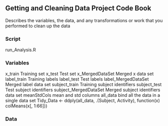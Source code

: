 ## Getting and Cleaning Data Project Code Book
Describes the variables, the data, and any transformations or work that you performed to clean up the data
### Script
run_Analysis.R

### Variables
x_train Training set
x_test  Test set
x_MergedDataSet Merged x data set
label_train Training labels
label_test  Test labels
label_MergedDataSet Merged label data set
subject_train Training subject identifiers
subject_test  Test subject identifiers
subject_MergedDataSet Merged subject identifiers data set
meanStdCols mean and std columns
all_data bind all the data in a single data set
Tidy_Data <- ddply(all_data, .(Subject, Activity), function(x) colMeans(x[, 1:66]))
### Data
